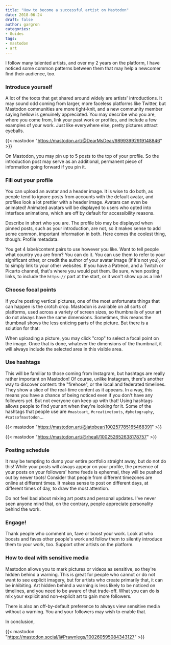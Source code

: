 ```yaml
---
title: "How to become a successful artist on Mastodon"
date: 2018-06-24
draft: false
author: gargron
categories:
- Guides
tags:
- mastodon
- art
---
```


I follow many talented artists, and over my 2 years on the platform, I have noticed some common patterns between them that may help a newcomer find their audience, too.

### Introduce yourself

A lot of the toots that get shared around widely are artists' introductions. It may sound odd coming from larger, more faceless platforms like Twitter, but Mastodon communities are more tight-knit, and a new community member saying hellow is genuinely appreciated. You may describe who you are, where you come from, link your past work or profiles, and include a few examples of your work. Just like everywhere else, pretty pictures attract eyeballs.

{{< mastodon "https://mastodon.art/@DearMsDear/98993992919148846" >}}

On Mastodon, you may pin up to 5 posts to the top of your profile. So the introduction post may serve as an additional, permanent piece of information going forward if you pin it.

### Fill out your profile

You can upload an avatar and a header image. It is wise to do both, as people tend to ignore posts from accounts with the default avatar, and profiles look a lot prettier with a header image. Avatars can even be animated! Animated avatars will be displayed to users who opted into interface animations, which are off by default for accessibility reasons.

Describe in short who you are. The profile bio may be displayed when pinned posts, such as your introduction, are not, so it makes sense to add some common, important information in both. Here comes the coolest thing, though: Profile metadata.

You get 4 label/content pairs to use however you like. Want to tell people what country you are from? You can do it. You can use them to refer to your significant other, or credit the author of your avatar image (if it's not you), or to simply link to your other websites. If you have a Patreon, and a Twitch or Picarto channel, that's where you would put them. Be sure, when posting links, to include the `https://` part at the start, or it won't show up as a link!

### Choose focal points

If you're posting vertical pictures, one of the most unfortunate things that can happen is the crotch crop. Mastodon is available on all sorts of platforms, used across a variety of screen sizes, so thumbnails of your art do not always have the same dimensions. Sometimes, this means the thumbnail shows the less enticing parts of the picture. But there is a solution for that:

When uploading a picture, you may click "crop" to select a focal point on the image. Once that is done, whatever the dimensions of the thumbnail, it will always include the selected area in this visible area.

### Use hashtags

This will be familiar to those coming from Instagram, but hashtags are really rather important on Mastodon! Of course, unlike Instagram, there's another way to discover content: the "firehose", or the local and federated timelines. They show a slice of the real-time content as it appears. In a way, this means you have a chance of being noticed even if you don't have any followers yet. But not everyone can keep up with that! Using hashtags allows people to find your art when they're looking for it. Some of the hashtags that people use are `#mastoart`, `#creativetoots`, `#photography`, `#catsofmastodon`...

{{< mastodon "https://mastodon.art/@jatobear/100257785165468391" >}}

{{< mastodon "https://mastodon.art/@rheall/100252652638178757" >}}

### Posting schedule

It may be tempting to dump your entire portfolio straight away, but do not do this! While your posts will always appear on your profile, the presence of your posts on your followers' home feeds is ephermal, they will be pushed out by newer toots! Consider that people from different timezones are online at different times. It makes sense to post on different days, at different times of day, to draw the most attention.

Do not feel bad about mixing art posts and personal updates. I've never seen anyone mind that, on the contrary, people appreciate personality behind the work.

### Engage!

Thank people who comment on, fave or boost your work. Look at who boosts and faves other people's work and follow them to silently introduce them to your work, too. Support other artists on the platform.

### How to deal with sensitive media

Mastodon allows you to mark pictures or videos as sensitive, so they're hidden behind a warning. This is great for people who cannot or do not want to see explicit imagery, but for artists who create primarily that, it can be inhibiting. Art hidden behind a warning is less likely to be noticed on timelines, and you need to be aware of that trade-off. What you can do is mix your explicit and non-explicit art to gain more followers.

There is also an off-by-default preference to always view sensitive media without a warning. You and your followers may wish to enable that.

In conclusion,

{{< mastodon "https://mastodon.social/@Prawnlegs/100260595084343127" >}}